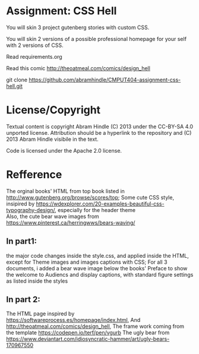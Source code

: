 Assignment: CSS Hell
====================

You will skin 3 project gutenberg stories with custom CSS.

You will skin 2 versions of a possible professional homepage for your
self with 2 versions of CSS.

Read requirements.org

Read this comic http://theoatmeal.com/comics/design_hell

git clone https://github.com/abramhindle/CMPUT404-assignment-css-hell.git

License/Copyright
=================

Textual content is copyright Abram Hindle (C) 2013 under the CC-BY-SA
4.0 unported license. Attribution should be a hyperlink to the
repository and (C) 2013 Abram Hindle visibile in the text.

Code is licensed under the Apache 2.0 license.



Refference 
=================
The orginal books' HTML from top book listed in http://www.gutenberg.org/browse/scores/top; 
Some cute CSS style, insipired by https://wdexplorer.com/20-examples-beautiful-css-typography-design/, especially for the header theme  
Also, the cute bear wave images from https://www.pinterest.ca/herringwws/bears-waving/
## In part1:
the major code changes inside the style.css, and applied inside the HTML, except for Theme images and images captions with CSS; For all 3 documents, i added a bear wave image below the books' Preface to show the welcome to Audiencs and display captions, with standard figure settings as listed inside the styles

## In part 2:
The HTML page inspired by https://softwareprocess.es/homepage/index.html, And http://theoatmeal.com/comics/design_hell, The frame work coming from the template   https://codepen.io/terf/pen/vgurb
The ugly bear from https://www.deviantart.com/idiosyncratic-hammer/art/ugly-bears-170967550
